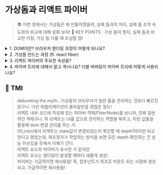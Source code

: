 # 가상돔과 리액트 파이버

> 📚 이번 장에서는 가상돔은 왜 만들어졌을까, 실제 돔과의 차이, 실제 돔 조작 속도와의 비교에 대해 살펴 보자!
> 🌟 KEY POINTS : 가상 돔이 뭔지, 실제 돔과 비교한 이점, 가상 돔 다룰 때 조심할 점!

<details>

<summary> 1. DOM이란? 브라우저 렌더링 과정이 어떻게 되나요?  </summary>

![](https://web.dev/static/articles/critical-rendering-path/render-tree-construction/image/dom-cssom-are-combined-8de5805b2061e_1920.png)

```
DOM (document object model)은 웹페이지의 콘텐츠와 구조를 어떻게 보여줄지에
대한 정보를 담고 있는 웹페이지에 대한 인터페이스입니다.

브라우저 렌더링 과정에 도달하기 위해서,

1. 먼저 브라우저는 사용자가 요청한 주소를 뱡몬해 HTML 파일을 다운로드합니다.

2. 그 후 렌더링 언진은 HTML을 파싱해 DOM 노드로 구성된 트리인 DOM 트리를 생성합니다.

3. DOM 트리를 생성 중에 CSS 스크립트 요청이 있다면 DOM 트리 생성을 중단하고,
CSS 파싱을 하여 CSS노드로 구성된 CSSSOM을 생성합니다.

4. 브라우저는 생성했던 DOM 트리 노드 중 화면에 보일 요소에 해당되는 노드들을 (즉, display:none과 같은 요소들은 방문하지 않음) 순회하면서 CSSOM을 바탕으로 스타일을 입히는 작업을 합니다.

이 과정에서는 두가지가 있습니다.

   1) 레이아웃(reflow/layout) : 노드들이 브라우저 화면의 어느 좌표에 있는 지
                              정확히 계산합니다. 이 과정이 있다면 반드시
                              페인팅 작업도 수반됩니다.
   2) 페이팅(painting/resterizing) : 레이아웃 이후 색상 정보 등을 반영하여 그려줍니다.


```

예를 들어보면 다음과 같은 과정을 통해 렌더링이 발생합니다.

```css
/** ./style.css 파일 */
#text {
  background-color: red;
  color: white;
}
```

``html

<!DOCTYPE html>
<html>
  <head>
    <link rel="stylesheet" type="text/css" href="./style.css"/>
    <meta name="viewport" content="width=device-width,initial-scale=1" />
    <title>Critial Path: Hello world!</title>
  </head>
  <body>
    <div style="width: 10%">
      <div id="text" style="width: 50%">Hello world!</div>
    </div>
  </body>
</html>
``

1. 2위의 HTML을 브라우저가 다운로드하여 분석합니다.
2. 스타일시트가 포함된 link 태그를 발견하고, style.css를 다운로드 하고 CSSOM을 생성합니다.
3. body 태그 하단의 div는 넓이가 50%이므로 뷰포트 기준 좌우 너비를 100%으로 잡습니다.
4. 그 아래의 div는 넓이가 50%이므로 상위 태그 기준으로 너비를 50%으로 잡습니다.
5. 눈에 보이는 요소들을 파악했으므로 2에서 생성했던 CSSOM 정보를 반영하는데, id='text'의 배경은 빨강, 폰트색은 흰색으로 입힙니다.

![출처: [web.dev](https://web.dev/static/articles/critical-rendering-path/render-tree-construction/image/calculating-layout-inform-93e78448ce474_1920.png)](https://web.dev/static/articles/critical-rendering-path/render-tree-construction/image/calculating-layout-inform-93e78448ce474_1920.png)

</details>

<details>

<summary> 2. 가상돔 만드는 과정 (ft. react fiber)</summary>

```
가상돔 생성과 렌더링 최적화를 담당하는 역할은 react fiber가 합니다.
react fiber란 리액트에서 파이버 재조정자(fiber reconciler)가 관리하는 객체입니다.

파이버 재조정자는 실제 돔과 가상돔 간의 변경 사항을 수집하고,
변경 사항을 갖고 있는 파이버를 기준으로 화면에 렌더링을 요청합니다.
재조정(reconcilation)이란 새롭게 렌더링 해줘야 할 가상돔과 실제 돔을 비교하는 알고리즘입니다.

파이버는 변경 사항을 반응성있게 대처하기 위해서는 비동기적으로
작업을 작은 단위로 분할하고 쪼갠 다음 우선 순위를 매길 수 있고,
작업들을 일시 중지하고 다시 시작할 수 있고,
이전 했던 작업을 재사용하거나 필요없는 작업을 페기할 수 있어야 헙니다.

과거 리액트의 조정 알고리즘은 스택 알고리즘을 활용했기 때문에
작업들이 동기적으로 이루어졌고, 하나의 작업을 처리해야만 다른 작업으로 넘어갈 수
있었기 때문에 비효율적이었습니다.
즉, 파이버 트리를 생성/업데이트하는 작업이 동기적으로 일어나기 때문에 하나의 트리를 완성해야만 했습니다.

반면 현재의 파이버 트리와 workInProgress 파이버 트리 간의 업데이트를
비동기적으로 처리할 수 있습니다. 즉, 우선 순위가 높은 업데이트가
오면 업데이트 작업을 일시중단하거나 새롭게 만들거나, 폐기할 수 있습니다.
따라서 애니메이션이나 사용자 입력값 등의 처리는 우선 순위가 높은 작업으로 분류하고,
리스트 렌더링 등의 작업은 낮은 작업으로 분류하여 최적의 순위로 작업 수행이 가능해졌습니다.

파이버는 하나의 작업 단위로 구성돼어 있습니다.
하나의 작업 단위를 처리하면 finishedWork()라는 작업으로 마무리하고,
이 작업을 커밋해 실제 브라우저 DOM에 가시적인 변경 사항을 만듭니다.

렌더 단계에서 리액트는 사용자에게 노출되지 않는 비동기 작업을 수행합니다.
이 때 비동기적으로 우선순위를 지정하거나 중지시키거나 버리는 작업들을 합니다.

실제 변경 사항을 반영하는 단계인 커밋 단계에서는 돔에 commitWork()가 실행됩니다.
이 과정은 동기적으로 이루어지며 중단될 수 없습니다. 커밋 단계에서는 리액트 파이버 트리 간의 교체가 발생하는데,
이 때 더블 버퍼링 기술이 사용됩니다. 즉, 현재 파이버 트리와 변경사항을 반영하여 그린 파이버 트리의 포인터를 변경하여
현재 모습을 변경이 완성된 트리로 바꿔치기합니다.

파이버와 파이버 트리의 작동 흐름을 살펴보자면, 일반적인 파이버 노드는 다음과 같은 방식으로 셍상됩니다.

1. 리액트는 beginWork() 함수를 실행해 파이버 작업을 수행합니다. 더 이상 자식이 없는 파이버를 만날 때까지 트리형식으로 시작합니다.
2. 자식이 없고 작업이 끝난다면 completeWork() 함수를 실행해 파이버 작업을 완료합니다.
3. 형제가 있다면 형제로 넘어가며, 다시 beginWork()과 completeWork() (1과 2의 과정)을 수행합니다.
4. 모든 작업이 끝나면 return으로 돌아가 자신의 작업이 끝났음을 알립니다.

예를 살펴보자면 다음과 같습니다.        - 파이버 트리
                                ____                          -------------------
<A1>                            Root                          |   ↓ child       |
  <B1>hi</B1>                   ⎺⎺⎺⎺                          |   ↑ , ←  return |
  <B2>                          ↓  ↑                          |   → sibling     |
    <C1>                        ____                          -------------------
      <D1/>               ==>    A1  ←-----------
      <D2/>                     ⎺⎺⎺⎺             |
    </C1>                       ↓  ↑             |
  </B2>                         ____    ____    ____
  <B3/>                          B1  →   B2  →   B3
</A1>                           ⎺⎺⎺⎺    ⎺⎺⎺⎺    ⎺⎺⎺⎺
                                        ↓  ↑
                                        ____
                                         C1  ←---
                                        ⎺⎺⎺⎺     |
                                        ↓  ↑     |
                                        ____    ____
                                         D1  →   D2
                                        ⎺⎺⎺⎺    ⎺⎺⎺⎺

1. 먼저 A1에서 beginWork()가 수행되고,
2. 자식이 있으므로 B1으로 이동해 beginWork()가 수행됩니다.
3. B1자식이 없으므로 completeWork() 함수를 수행하고, 형재인 B2로 넘어갑니다.
4. B2에서 beginWork()를 수행하고, 자식 노드가 있으므로 C1으로 이동합니다.
5. C1에서 beginWork()를 수행하고, 자식 노드 D1으로 이동합니다.
6. D1에서 beginWork()를 수행하고, 자식 노드가 없으므로 completeWork() 함수를 수행하고, 형재인 D2로 넘어갑니다.
7. D2에서 beginWork()를 수행하고, 자식 노드가 없으므로 completeWork() 함수를 수행하고, 더이상 형제 노드도 없기 때문에
위로 올라가며 D1, C1, B2 순으로 completeWork() 함수를 호출합니다.
8. B2의 형제 노드인 B3에서 beginWork()를 수행하고, 자식노드가 없기 때문에 completeWork() 함수를 수행합니다.
9. B2까지 completeWork() 함수를 수행하면 반환해 상위로 타고 올라가고, A1의 completeWork() 함수를 수행합니다.
10. 루트 노드가 완성되면 최종적으로 completeWork() 함수를 수행하고,
변경 사항을 비교하여 업데이트가 필요한 변경 사항이 DOM에 반영됩니다.

파이버 트리가 생성된 후, setState 등으로 업데이트가 발생하면
앞서 만든 current 파이버 트리를 기반으로 현재 setState으로 인한 업데이트 요청을 받아 workInProgress 트리를 빌드합니다.
최초 렌더링에는 파이버를 처음부터 만들어야 하지만,
변경 사항을 반영할 때는 최초 렌더링 시 생성했던 파이버를 재사용하고 업데이트한 props를 내부적으로 처리합니다.

```

![개발자 도구에서 요소의 속성 탭을 열어보면 FiberNode가 있다!](image.png)

```js
// 파이버는 일반적인 객체 모습을 띠는 구나. 다만 child, sibling이 있다는 걸 보면 트리 형태
function FiberNode(tag, pendingProps, key, mode) {
  // Instance
  this.tag = tag;
  this.key = key;
  this.elementType = null;
  this.type = null;
  this.stateNode = null;

  // Fiber
  this.return = null;
  this.child = null;
  this.sibling = null;
  this.index = null;
  this.ref = null;
  this.refCleanup = null;

  this.pendingProps = pendingProps;
  this.memoizedProps = null;
  this.updateQueue = null;
  this.memoizedState = null;
  this.dependencies = null;

  this.mode = mode;

  // Effects
  this.flags = Noflags;
  this.subtreeFlags = Noflags;
  this.deletions = null;

  this.lanes = NoLanes;
  this.childLanes = NoLanes;

  this.alternate = null;

  /** 프로파일러 __DEV__ 코드 생략 */
}

// 생략..

// Fiber 생성 함수, 파이버와 element는 1:1
function createFiberFromElement(element, mode, lanes) {
  var owner = null;
  {
    owner = element.owner;
  }
  var type = element.type;
  var key = element.key;
  var pendingProps = element.pendingProps;
  var fiber = createFiberFromTypeAndProps(
    type,
    key,
    pendingProps,
    owner,
    mode,
    lanes
  );

  {
    fiber._debugSource = element._source;
    fiber._debugOwner = element.owner;
  }
  return fiber;
}

function createFiberFromFragment(elements, mode, lanes, key) {
  var fiber = createFiber(Fragment, elements, key, mode);
  fiber.lanes = lanes;
  return fiber;
}
```

</details>

<details>

<summary> 3. 리액트 파이버의 주요한 속성들?</summary>

```

리액트의 주요 속성들 중에는 tag, stateNode, child/sibling/return, pendingProps, memoizedProps, memoizedState,
alternate 등이 있습니다.

- tag: 파이버를 만드는 함수 createFiberFromElement에서 파이버와 element가 1:1
관계로 매칭되기 위한 정보를 담고 있는 속성. tag는 리액트 컴포넌트일 수도, HTML DOM 노드 일 수도 있고 아래의 코드의 값들을 가질 수 있습니다.
예를 들어, HostComponent는 div와 같은 요소입니다.

- stateNode: 파이버 자체에 대한 참조 정보를 지닌 속성. 리액트는 stateNode를 활용해 파이버와 관련 상태에 접근합니다.

- child,sibling,return : 파이버 간의 관계 개념에 관한 속성입니다.
리액트 컴포넌트가 트리 형태인 것처럼 파이버도 트리 형태를 띠는데, 이 속성들을 바탕으로 파이버 트리를 형성합니다.
파이버 트리는 리액트 컴포넌트와는 다르게 children 이 없고 child가 있습니다.
파이버의 child는 children 중 첫 요소를 갖고, 요소들의 sibling은 다음 child 요소와 return은 부모 요소,
그리고 자신이 sibling(형제 노드)들 간에서 몇 번째 인지를 나타내는 index를 갖고 있습니다.

파이버가 자식 관계를 나타내는 방식은 다음과 같습니다.

  <ul>
    <li>사과</li>                            const li_banana = {
    <li>딸기</li>                     ===>      return: ul,
  <li>바나나</li>                               index:2
  </ul>                                     }
                                            const li_strawberry = {
                                              sibling:li_banana
                                              return: ul,
                                              index:1,
                                            }
                                            const li_apple = {
                                              return: ul,
                                              index: 0,
                                              sibling: li_strawberry
                                            }

                                            const ul = {
                                              // .. 생략
                                              child: li_apple
                                            }

- pendingProps: 아직 작업을 미처 처리하지 못한 props
- memoizedProps: pendingProps을 기준으로 렌더링 완료 이후에 pendingProps를 memoizedProps로 저장해 관리
- updateQueue:상태 업데이트, 콜백함수, DOM 업데이트 등 필요한 작업을 담아두는 큐

  type UpdateQueue = {
    first: Update| null;
    last: Update|null;
    hasForceUpdate: boolean;
    callbackList:null | Array<Callback> // setState으로 넘긴 콜백 목록
  }

- memoizedState: 함수 컴포넌트의 훅 목록들을 담고 있는 속성, useState뿐만 아니라 모든 훅 리스트가 저장됩니다.
- alternate : 리액트에서는 변경 사항을 반영하기 위해 두개의 트리를 갖고 있습니다.
  변경될 모습을 그리고 있는 작업 중인 트리와, 현재 모습의 트리가 있는데, alternate은 반대편 트리 파이버를 가리킵니다.

```

```js
var FunctionComponent = 0;
var ClassComponent = 1;
var IndeterminateComponent = 2;
var HostRoot = 3;
var HostPortal = 4;
var HostComponent = 5;
var HostText = 6;
var Fragment = 7;
var Mode = 8;
var ContextConsumer = 9;
var ContextProvier = 10;
var ForwardRef = 11;
var Profiler = 12;
var SuspenseComponent = 13;
var MemoComponent = 14;
var SimpleMemoComponent = 15;
var LazyComponent = 16;
var IncompleteClassComponent = 17;
var DehydratedFragment = 18;
var SuspenseListComponent = 19;
var ScopeComponent = 20;
var OffscreenComponent = 21;
var LegacyHiddenComponent = 22;
var CacheComponent = 23;
var TracingMarkerComponent = 24;
```

</details>

<details>

<summary> 4. 파이버 트리에 대해서 알고 계시나요? 더블 버퍼링이 파이버 트리에 어떻게 사용되나요?</summary>

```
리액트 파이버는 요소의 UI 정보를 지닌 객체입니다. 재조정자는 파이버의 상태를 살펴 UI를 변경하는데, 파이버 트리는 이 파이버들로 구성된 트리입니다.
리액트에는 두개의 파이버 트리가 있는데, 하나는 현재 모습을 담고 있는 파이버이며, 다른 하나는 작업 중인 상태를 나타내는 workInProgress 트리입니다.

리액트 파이버의 작업이 끝나면 리액트는 포인터만 변경하여 workInProgress 트리를 현재 트리로 변경하는데, 이를 "더블 버퍼링"이라고 합니다.

더블 버퍼링은 UI 변경을 처리할때 한번에 모든 처리를 마치지 못해 미완성의 화면을 보여주는 대신,
다른 곳에서 변경될 모습을 미리 그린 다음, 완성되었을 때 현재 모습을 미리 그린 그림으로 바꿔치는 기술입니다.
리액트에서도 불완전한 트리를 노출하지 않기 위해서 더블 버퍼링 기법을 사용합니다.

아래와 같이 모든 작업은 current를 기준으로 합니다.
변경 사항이 발생하면 파이버는 리액트에서 새로 받은 데이터를 새로운 workInProgress 트리를 빌드하기 시작하고,
빌드를 완료하면 다음 렌더링에 이 트리를 사용하고, workInProgress 트리가 UI에 최종적으로 렌더링되어 반영되면
current가 이 workInProgress가 됩니다.

```

![intro to react fiber](https://cdn.prod.website-files.com/5d2dd7e1b4a76d8b803ac1aa/5f604fd80b9cb018d27eeda5_UsoMdBUqB9kLNWjrraBggD3QUb-fuTlKw_u6h_vBx5OnMHZnxTYUQcaoZa_nP9fwCA1nWLEvAnAnlwjMDg2io4z7DPJ5LA8K7qSwTs4_rBJHVuZQrEX-TZOzzOPyhN7FEncG91vy.png)

</details>

## 💭 TMI

> debunking the myth...가상돔이 브라우저가 일반 돔을 관리하는 것보다 빠르진 않구나. 다만 애플리케이션이 돌아갈만큼 괜찮은 정도!<br/>
> 리액트 내부 코드에 작성돼 있는 파이버 객체(FiberNode)를 보니까, 진짜 일반적인 객체구나. 즉 리액트는 UI를 값으로 관리하는 역할을 해주고, 이런 값들을 활용해 dom 변경 관리를 하는 거.<br/>
> 00_intro에서 리액트는 state값이 변경되었는지 확인할 때 depth1까지만 비교한다고 했었는데, 재조정자가 작업하는 방식을 보면 모든 depth 확인하는 건 성능 이슈있을 듯해서 이해가 간다.<br/>
> 리액트 요소와 파이버가 유사한 거 같지만<br/>
> 리액트 요소는 렌더링이 발생할 때마다 새롭게 생성!<br/>
> 파이버는 가급적이면 재사용됨! 즉, 컴포넌트가 최초로 마운트 되는 시점에 생성되고, 가급적이면 재사용됨!
